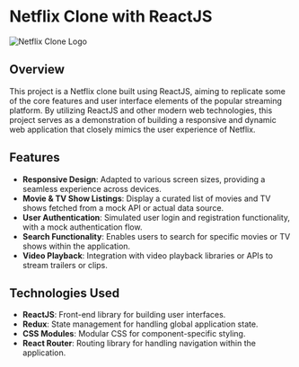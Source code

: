 # Netflix Clone with ReactJS

![Netflix Clone Logo](https://img.hi.91mobiles.com/uploads/2022/04/Netflix-Plan-list.jpg)

## Overview

This project is a Netflix clone built using ReactJS, aiming to replicate some of the core features and user interface elements of the popular streaming platform. By utilizing ReactJS and other modern web technologies, this project serves as a demonstration of building a responsive and dynamic web application that closely mimics the user experience of Netflix.

## Features

- **Responsive Design**: Adapted to various screen sizes, providing a seamless experience across devices.
- **Movie & TV Show Listings**: Display a curated list of movies and TV shows fetched from a mock API or actual data source.
- **User Authentication**: Simulated user login and registration functionality, with a mock authentication flow.
- **Search Functionality**: Enables users to search for specific movies or TV shows within the application.
- **Video Playback**: Integration with video playback libraries or APIs to stream trailers or clips.

## Technologies Used

- **ReactJS**: Front-end library for building user interfaces.
- **Redux**: State management for handling global application state.
- **CSS Modules**: Modular CSS for component-specific styling.
- **React Router**: Routing library for handling navigation within the application.
